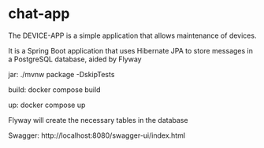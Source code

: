 # chat-app


The DEVICE-APP is a simple application that allows maintenance of devices.

It is a Spring Boot application that uses Hibernate JPA to store messages in a PostgreSQL database, aided by Flyway

jar:
    ./mvnw package -DskipTests

build:
    docker compose build

up:
    docker compose up

Flyway will create the necessary tables in the database

Swagger: http://localhost:8080/swagger-ui/index.html